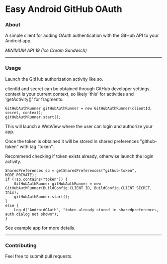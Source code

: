 # Easy Android GitHub OAuth #

### About ###

A simple client for adding OAuth authentication with the GitHub API to your Android app.

_MINIMUM API 19 (Ice Cream Sandwich)_

---

### Usage ###

Launch the GitHub authorization activity like so.

clientId and secret can be obtained through GitHub developer settings.
context is your current context, so likely 'this' for activities and 'getActivity()' for fragments.

    GitHubAuthRunner gitHubAuthRunner = new GitHubAuthRunner(clientId, secret, context);
    gitHubAuthRunner.start();

This will launch a WebView where the user can login and authorize your app.

Once the token is obtained it will be stored in shared preferences "github-token" with tag "token".

Recommend checking if token exists already, otherwise launch the login activity.

    SharedPreferences sp = getSharedPreferences("github-token", MODE_PRIVATE);
    if (!sp.contains("token")) {
        GitHubAuthRunner gitHubAuthRunner = new GitHubAuthRunner(BuildConfig.CLIENT_ID, BuildConfig.CLIENT_SECRET, this);
        gitHubAuthRunner.start();
    }
    else {
        Log.d("AndroidOAuth", "token already stored in sharedpreferences, auth dialog not shown");
    }

See example app for more details.

---

### Contributing ###

Feel free to submit pull requests.